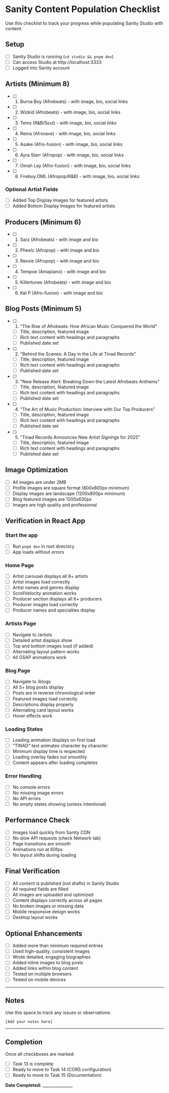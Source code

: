 # Sanity Content Population Checklist

Use this checklist to track your progress while populating Sanity Studio with content.

## Setup

- [ ] Sanity Studio is running (`cd studio && pnpm dev`)
- [ ] Can access Studio at http://localhost:3333
- [ ] Logged into Sanity account

## Artists (Minimum 8)

- [ ] 1. Burna Boy (Afrobeats) - with image, bio, social links
- [ ] 2. Wizkid (Afrobeats) - with image, bio, social links
- [ ] 3. Tems (R&B/Soul) - with image, bio, social links
- [ ] 4. Rema (Afrorave) - with image, bio, social links
- [ ] 5. Asake (Afro-fusion) - with image, bio, social links
- [ ] 6. Ayra Starr (Afropop) - with image, bio, social links
- [ ] 7. Omah Lay (Afro-fusion) - with image, bio, social links
- [ ] 8. Fireboy DML (Afropop/R&B) - with image, bio, social links

### Optional Artist Fields
- [ ] Added Top Display Images for featured artists
- [ ] Added Bottom Display Images for featured artists

## Producers (Minimum 6)

- [ ] 1. Sarz (Afrobeats) - with image and bio
- [ ] 2. Pheelz (Afropop) - with image and bio
- [ ] 3. Rexxie (Afropop) - with image and bio
- [ ] 4. Tempoe (Amapiano) - with image and bio
- [ ] 5. Killertunes (Afrobeats) - with image and bio
- [ ] 6. Kel P (Afro-fusion) - with image and bio

## Blog Posts (Minimum 5)

- [ ] 1. "The Rise of Afrobeats: How African Music Conquered the World"
  - [ ] Title, description, featured image
  - [ ] Rich text content with headings and paragraphs
  - [ ] Published date set

- [ ] 2. "Behind the Scenes: A Day in the Life at Tinad Records"
  - [ ] Title, description, featured image
  - [ ] Rich text content with headings and paragraphs
  - [ ] Published date set

- [ ] 3. "New Release Alert: Breaking Down the Latest Afrobeats Anthems"
  - [ ] Title, description, featured image
  - [ ] Rich text content with headings and paragraphs
  - [ ] Published date set

- [ ] 4. "The Art of Music Production: Interview with Our Top Producers"
  - [ ] Title, description, featured image
  - [ ] Rich text content with headings and paragraphs
  - [ ] Published date set

- [ ] 5. "Tinad Records Announces New Artist Signings for 2025"
  - [ ] Title, description, featured image
  - [ ] Rich text content with headings and paragraphs
  - [ ] Published date set

## Image Optimization

- [ ] All images are under 2MB
- [ ] Profile images are square format (800x800px minimum)
- [ ] Display images are landscape (1200x800px minimum)
- [ ] Blog featured images are 1200x630px
- [ ] Images are high quality and professional

## Verification in React App

### Start the app
- [ ] Run `pnpm dev` in root directory
- [ ] App loads without errors

### Home Page
- [ ] Artist carousel displays all 8+ artists
- [ ] Artist images load correctly
- [ ] Artist names and genres display
- [ ] ScrollVelocity animation works
- [ ] Producer section displays all 6+ producers
- [ ] Producer images load correctly
- [ ] Producer names and specialties display

### Artists Page
- [ ] Navigate to /artists
- [ ] Detailed artist displays show
- [ ] Top and bottom images load (if added)
- [ ] Alternating layout pattern works
- [ ] All GSAP animations work

### Blog Page
- [ ] Navigate to /blogs
- [ ] All 5+ blog posts display
- [ ] Posts are in reverse chronological order
- [ ] Featured images load correctly
- [ ] Descriptions display properly
- [ ] Alternating card layout works
- [ ] Hover effects work

### Loading States
- [ ] Loading animation displays on first load
- [ ] "TINAD" text animates character by character
- [ ] Minimum display time is respected
- [ ] Loading overlay fades out smoothly
- [ ] Content appears after loading completes

### Error Handling
- [ ] No console errors
- [ ] No missing image errors
- [ ] No API errors
- [ ] No empty states showing (unless intentional)

## Performance Check

- [ ] Images load quickly from Sanity CDN
- [ ] No slow API requests (check Network tab)
- [ ] Page transitions are smooth
- [ ] Animations run at 60fps
- [ ] No layout shifts during loading

## Final Verification

- [ ] All content is published (not drafts) in Sanity Studio
- [ ] All required fields are filled
- [ ] All images are uploaded and optimized
- [ ] Content displays correctly across all pages
- [ ] No broken images or missing data
- [ ] Mobile responsive design works
- [ ] Desktop layout works

## Optional Enhancements

- [ ] Added more than minimum required entries
- [ ] Used high-quality, consistent images
- [ ] Wrote detailed, engaging biographies
- [ ] Added inline images to blog posts
- [ ] Added links within blog content
- [ ] Tested on multiple browsers
- [ ] Tested on mobile devices

---

## Notes

Use this space to track any issues or observations:

```
[Add your notes here]
```

---

## Completion

Once all checkboxes are marked:
- [ ] Task 13 is complete
- [ ] Ready to move to Task 14 (CORS configuration)
- [ ] Ready to move to Task 15 (Documentation)

**Date Completed:** _______________
